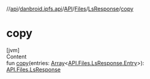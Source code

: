 //[api](../../../../index.md)/[danbroid.ipfs.api](../../../index.md)/[API](../../index.md)/[Files](../index.md)/[LsResponse](index.md)/[copy](copy.md)



# copy  
[jvm]  
Content  
fun [copy](copy.md)(entries: [Array](https://kotlinlang.org/api/latest/jvm/stdlib/kotlin/-array/index.html)<[API.Files.LsResponse.Entry](-entry/index.md)>): [API.Files.LsResponse](index.md)  



